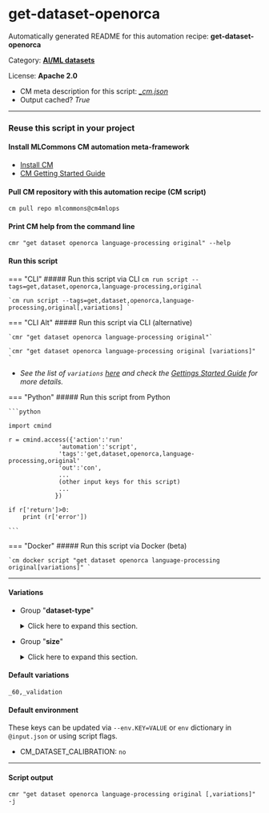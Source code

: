 # get-dataset-openorca
Automatically generated README for this automation recipe: **get-dataset-openorca**

Category: **[AI/ML datasets](..)**

License: **Apache 2.0**


* CM meta description for this script: *[_cm.json](https://github.com/mlcommons/cm4mlops/tree/main/script/get-dataset-openorca/_cm.json)*
* Output cached? *True*

---
### Reuse this script in your project

#### Install MLCommons CM automation meta-framework

* [Install CM](https://docs.mlcommons.org/ck/install)
* [CM Getting Started Guide](https://docs.mlcommons.org/ck/getting-started/)

#### Pull CM repository with this automation recipe (CM script)

```cm pull repo mlcommons@cm4mlops```

#### Print CM help from the command line

````cmr "get dataset openorca language-processing original" --help````

#### Run this script

=== "CLI"
    ##### Run this script via CLI
    `cm run script --tags=get,dataset,openorca,language-processing,original`

    `cm run script --tags=get,dataset,openorca,language-processing,original[,variations] `

=== "CLI Alt"
    ##### Run this script via CLI (alternative)

    `cmr "get dataset openorca language-processing original"`

    `cmr "get dataset openorca language-processing original [variations]" `


* *See the list of `variations` [here](#variations) and check the [Gettings Started Guide](https://github.com/mlcommons/ck/blob/dev/docs/getting-started.md) for more details.*

=== "Python"
    ##### Run this script from Python


    ```python

    import cmind

    r = cmind.access({'action':'run'
                  'automation':'script',
                  'tags':'get,dataset,openorca,language-processing,original'
                  'out':'con',
                  ...
                  (other input keys for this script)
                  ...
                 })

    if r['return']>0:
        print (r['error'])

    ```


=== "Docker"
    ##### Run this script via Docker (beta)

    `cm docker script "get dataset openorca language-processing original[variations]" `

___


#### Variations

  * Group "**dataset-type**"
    <details>
    <summary>Click here to expand this section.</summary>

    * `_calibration`
      - Environment variables:
        - *CM_DATASET_CALIBRATION*: `yes`
      - Workflow:
    * **`_validation`** (default)
      - Environment variables:
        - *CM_DATASET_CALIBRATION*: `no`
      - Workflow:

    </details>


  * Group "**size**"
    <details>
    <summary>Click here to expand this section.</summary>

    * `_500`
      - Environment variables:
        - *CM_DATASET_SIZE*: `500`
      - Workflow:
    * **`_60`** (default)
      - Environment variables:
        - *CM_DATASET_SIZE*: `60`
      - Workflow:
    * `_full`
      - Environment variables:
        - *CM_DATASET_SIZE*: `24576`
      - Workflow:
    * `_size.#`
      - Environment variables:
        - *CM_DATASET_SIZE*: `#`
      - Workflow:

    </details>


#### Default variations

`_60,_validation`
#### Default environment


These keys can be updated via `--env.KEY=VALUE` or `env` dictionary in `@input.json` or using script flags.

* CM_DATASET_CALIBRATION: `no`



___
#### Script output
`cmr "get dataset openorca language-processing original [,variations]"  -j`